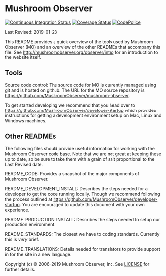 Mushroom Observer
=======

[![Continuous Integration Status][1]][2]
[![Coverage Status][3]][4]
[![CodePolice][5]][6]

Last Revised: 2019-01-28

This README provides a quick overview of the tools used by Mushroom Observer
(MO) and an overview of the other READMEs that accompany this file.  See
<http://mushroomobserver.org/observer/intro> for an introduction to the website
itself.

Tools
-----

Source code control: The source code for MO is currently managed using git
and is hosted on github. The URL for the MO source repository is
<https://github.com/MushroomObserver/mushroom-observer>.

To get started developing we recommend that you head over to
<https://github.com/MushroomObserver/developer-startup> which provides
instructions for getting a development environment setup on Mac, Linux
and Windows machines.

Other READMEs
-------------

The following files should provide useful information for working with the
Mushroom Observer code base.  Note that we are not great at keeping these up
to date, so be sure to take them with a grain of salt proportional to the
Last Revised date.

README_CODE: Provides a snapshot of the major components of Mushroom Observer.

README_DEVELOPMENT_INSTALL: Describes the steps needed for a developer to get
the code running locally. Though we recommend following the process outlined
at <https://github.com/MushroomObserver/developer-startup>.
You are encouraged to update this document with your own experience.

README_PRODUCTION_INSTALL: Describes the steps needed to setup our production
environment.

README_STANDARDS: The closest we have to coding standards.  Currently this is
*very* brief.

README_TRANSLATIONS: Details needed for translators to provide support in for
the site in a new language.

Copyright (c) © 2006-2019 Mushroom Observer, Inc.
See [LICENSE][12] for further details.

[1]: <https://secure.travis-ci.org/MushroomObserver/mushroom-observer.png>
[2]: <http://travis-ci.org/MushroomObserver/mushroom-observer>
[3]: <https://coveralls.io/repos/MushroomObserver/mushroom-observer/badge.png?branch=master>
[4]: <https://coveralls.io/r/MushroomObserver/mushroom-observer?branch=master>
[5]: <https://codeclimate.com/github/MushroomObserver/mushroom-observer.png>
[6]: <https://codeclimate.com/github/MushroomObserver/mushroom-observer>
[9]: <https://github.com/mo-nathan>
[10]: <https://github.com/pellaea>
[11]: <https://github.com/JoeCohen>
[12]: <https://github.com/MushroomObserver/mushroom-observer/blob/master/LICENSE>
